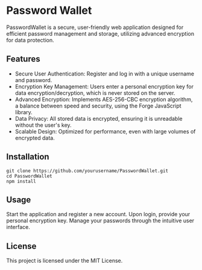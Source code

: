 # Password Wallet 

PasswordWallet is a secure, user-friendly web application designed for efficient password management and storage, utilizing advanced encryption for data protection.

## Features
- Secure User Authentication: Register and log in with a unique username and password.
- Encryption Key Management: Users enter a personal encryption key for data encryption/decryption, which is never stored on the server.
- Advanced Encryption: Implements AES-256-CBC encryption algorithm, a balance between speed and security, using the Forge JavaScript library.
- Data Privacy: All stored data is encrypted, ensuring it is unreadable without the user's key.
- Scalable Design: Optimized for performance, even with large volumes of encrypted data.

## Installation
```
git clone https://github.com/yourusername/PasswordWallet.git
cd PasswordWallet
npm install
```
## Usage
Start the application and register a new account.
Upon login, provide your personal encryption key.
Manage your passwords through the intuitive user interface.

## License
This project is licensed under the MIT License.
